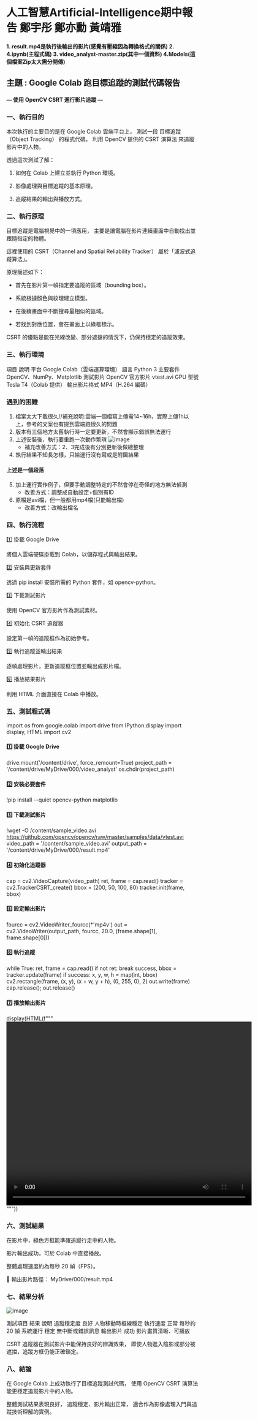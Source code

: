 # 人工智慧Artificial-Intelligence期中報告 鄭宇彤 鄭亦勳 黃靖雅
#### 1. result.mp4是執行後輸出的影片(感覺有壓縮因為轉換格式的關係) 2. 4.ipynb(主程式碼) 3. video_analyst-master.zip(其中一個資料)  4.Models(這個檔案Zip太大需分開傳)

## 主題 : Google Colab 跑目標追蹤的測試代碼報告
#### — 使用 OpenCV CSRT 進行影片追蹤 —
### 一、執行目的

本次執行的主要目的是在 Google Colab 雲端平台上，
測試一段 目標追蹤（Object Tracking） 的程式代碼，
利用 OpenCV 提供的 CSRT 演算法 來追蹤影片中的人物。

透過這次測試了解：

1. 如何在 Colab 上建立並執行 Python 環境。

2. 影像處理與目標追蹤的基本原理。

3. 追蹤結果的輸出與播放方式。

### 二、執行原理

目標追蹤是電腦視覺中的一項應用，
主要是讓電腦在影片連續畫面中自動找出並跟隨指定的物體。

這裡使用的 CSRT（Channel and Spatial Reliability Tracker） 屬於「濾波式追蹤算法」。

原理簡述如下：

 - 首先在影片第一幀指定要追蹤的區域（bounding box）。

 - 系統根據顏色與紋理建立模型。

 - 在後續畫面中不斷搜尋最相似的區域。

 - 若找到對應位置，會在畫面上以綠框標示。

CSRT 的優點是能在光線改變、部分遮擋的情況下，仍保持穩定的追蹤效果。

### 三、執行環境
項目	說明
平台	Google Colab（雲端運算環境）
語言	Python 3
主要套件	OpenCV、NumPy、Matplotlib
測試影片	OpenCV 官方影片 vtest.avi
GPU 型號	Tesla T4（Colab 提供）
輸出影片格式	MP4（H.264 編碼）

### 遇到的困難
1. 檔案太大下載很久//補充說明:雲端一個檔寫上傳需14~16h，實際上傳1h以上，參考的文案也有提到雲端跑很久的問題
2. 版本有三個地方太舊執行時一定要更新，不然會顯示錯誤無法運行
3. 上述安裝後，執行要重跑一次動作繁瑣
   ![image]( https://github.com/05ki19lj/Artificial-Intelligence/blob/main/%E9%9C%80%E9%87%8D%E8%B7%91%E7%95%AB%E9%9D%A2.png)
   - 補充改善方式：2、3完成後有分別更新後做總整理
5. 執行結果不知長怎樣，只給運行沒有寫或是附圖結果
#### 上述是一個段落
5. 加上運行實作例子，但要手動調整特定的不然會停在奇怪的地方無法偵測
   - 改善方式：調整成自動設定+個別有ID
6. 原檔是avi檔，但一般都用mp4檔(只能輸出檔)
   - 改善方式：改輸出檔名 

### 四、執行流程
1️⃣ 掛載 Google Drive

將個人雲端硬碟掛載到 Colab，以儲存程式與輸出結果。

2️⃣ 安裝與更新套件

透過 pip install 安裝所需的 Python 套件，如 opencv-python。

3️⃣ 下載測試影片

使用 OpenCV 官方影片作為測試素材。

4️⃣ 初始化 CSRT 追蹤器

設定第一幀的追蹤框作為初始參考。

5️⃣ 執行追蹤並輸出結果

逐幀處理影片，更新追蹤框位置並輸出成影片檔。

6️⃣ 播放結果影片

利用 HTML 介面直接在 Colab 中播放。

### 五、測試程式碼
import os
from google.colab import drive
from IPython.display import display, HTML
import cv2

#### 1️⃣ 掛載 Google Drive
drive.mount('/content/drive', force_remount=True)
project_path = '/content/drive/MyDrive/000/video_analyst'
os.chdir(project_path)

#### 2️⃣ 安裝必要套件
!pip install --quiet opencv-python matplotlib

#### 3️⃣ 下載測試影片
!wget -O /content/sample_video.avi https://github.com/opencv/opencv/raw/master/samples/data/vtest.avi
video_path = '/content/sample_video.avi'
output_path = '/content/drive/MyDrive/000/result.mp4'

#### 4️⃣ 初始化追蹤器
cap = cv2.VideoCapture(video_path)
ret, frame = cap.read()
tracker = cv2.TrackerCSRT_create()
bbox = (200, 50, 100, 80)
tracker.init(frame, bbox)

#### 5️⃣ 設定輸出影片
fourcc = cv2.VideoWriter_fourcc(*'mp4v')
out = cv2.VideoWriter(output_path, fourcc, 20.0, (frame.shape[1], frame.shape[0]))

#### 6️⃣ 執行追蹤
while True:
    ret, frame = cap.read()
    if not ret:
        break
    success, bbox = tracker.update(frame)
    if success:
        x, y, w, h = map(int, bbox)
        cv2.rectangle(frame, (x, y), (x + w, y + h), (0, 255, 0), 2)
    out.write(frame)
cap.release(); out.release()

#### 7️⃣ 播放輸出影片
display(HTML(f"""
<video width="640" height="480" controls>
  <source src="{output_path}" type="video/mp4">
  您的瀏覽器不支援影片播放。
</video>
"""))

### 六、測試結果

在影片中，綠色方框能準確追蹤行走中的人物。

影片輸出成功，可於 Colab 中直接播放。

整體處理速度約為每秒 20 幀（FPS）。

📍 輸出影片路徑：
MyDrive/000/result.mp4

### 七、結果分析
![image](https://github.com/05ki19lj/Artificial-Intelligence/blob/main/%E5%8A%9F%E8%83%BD%E5%89%8D%E5%BE%8C%E5%B0%8D%E6%AF%94%E5%9C%96.png)

測試項目	結果	說明
追蹤穩定度	良好	人物移動時框線穩定
執行速度	正常	每秒約 20 幀
系統運行	穩定	無中斷或錯誤訊息
輸出影片	成功	影片畫質清晰、可播放

CSRT 追蹤器在測試影片中能保持良好的辨識效果，
即使人物進入陰影或部分被遮擋，追蹤方框仍能正確鎖定。

### 八、結論

在 Google Colab 上成功執行了目標追蹤測試代碼，
使用 OpenCV CSRT 演算法 能更穩定追蹤影片中的人物。

整體測試結果表現良好，
追蹤穩定、影片輸出正常，
適合作為影像處理入門與追蹤技術理解的實例。
